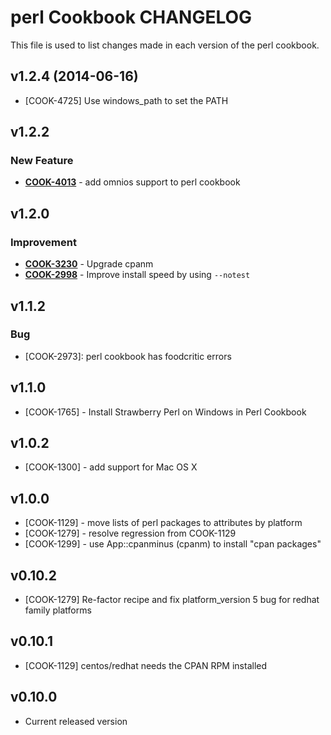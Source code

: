perl Cookbook CHANGELOG
=======================
This file is used to list changes made in each version of the perl cookbook.


v1.2.4 (2014-06-16)
-------------------
- [COOK-4725] Use windows_path to set the PATH


v1.2.2
------
### New Feature
- **[COOK-4013](https://tickets.chef.io/browse/COOK-4013)** - add omnios support to perl cookbook


v1.2.0
------
### Improvement
- **[COOK-3230](https://tickets.chef.io/browse/COOK-3230)** - Upgrade cpanm
- **[COOK-2998](https://tickets.chef.io/browse/COOK-2998)** - Improve install speed by using `--notest`

v1.1.2
------
### Bug
- [COOK-2973]: perl cookbook has foodcritic errors

v1.1.0
------
- [COOK-1765] - Install Strawberry Perl on Windows in Perl Cookbook

v1.0.2
------
- [COOK-1300] - add support for Mac OS X

v1.0.0
------
- [COOK-1129] - move lists of perl packages to attributes by platform
- [COOK-1279] - resolve regression from COOK-1129
- [COOK-1299] - use App::cpanminus (cpanm) to install "cpan packages"

v0.10.2
------
- [COOK-1279] Re-factor recipe and fix platform_version 5 bug for redhat family platforms

v0.10.1
------
- [COOK-1129] centos/redhat needs the CPAN RPM installed

v0.10.0
------
- Current released version
